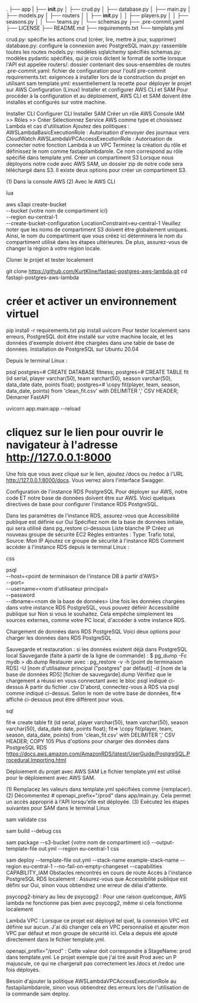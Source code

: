 .
├── app
|   ├── __init__.py
│   ├── crud.py
│   ├── database.py
│   ├── main.py
│   ├── models.py
│   ├── routers
│   │   ├── __init__.py
│   │   ├── players.py
│   │   ├── seasons.py
│   │   └── teams.py
│   └── schemas.py
├── .pre-commit.yaml
├── LICENSE
├── README.md
├── requirements.txt
└── template.yml


crud.py: spécifie les actions crud (créer, lire, mettre à jour, supprimer)
database.py: configure la connexion avec PostgreSQL
main.py: rassemble toutes les routes
models.py: modèles sqlalchemy spécifiés
schemas.py: modèles pydantic spécifiés, qui je crois dictent le format de sortie lorsque l'API est appelée
routers/: dossier contenant des sous-ensembles de routes
.pre-commit.yaml: fichier de configuration pour l'outil pre-commit
requirements.txt: exigences à installer lors de la construction du projet en utilisant sam
template.yml: essentiellement la recette pour déployer le projet sur AWS
Configuration (Linux)
Installer et configurer AWS CLI et SAM
Pour procéder à la configuration et au déploiement, AWS CLI et SAM doivent être installés et configurés sur votre machine.

Installer CLI
Configurer CLI
Installer SAM
Créer un rôle AWS
Console IAM >> Rôles >> Créer
Sélectionnez Service AWS comme type et choisissez Lambda et cas d'utilisation
Ajoutez des politiques :
AWSLambdaBasicExecutionRole : Autorisation d'envoyer des journaux vers CloudWatch
AWSLambdaVPCAccessExecutionRole : Autorisation de connecter notre fonction Lambda à un VPC
Terminez la création du rôle et définissez le nom comme fastapilambdarole. Ce nom correspond au rôle spécifié dans template.yml.
Créer un compartiment S3
Lorsque nous déployons notre code avec AWS SAM, un dossier zip de notre code sera téléchargé dans S3. Il existe deux options pour créer un compartiment S3.

(1) Dans la console AWS
(2) Avec le AWS CLI

lua
 
aws s3api create-bucket \
--bucket {votre nom de compartiment ici} \
--region eu-central-1 \
--create-bucket-configuration LocationConstraint=eu-central-1
Veuillez noter que les noms de compartiment S3 doivent être globalement uniques. Ainsi, le nom du compartiment que vous créez ici déterminera le nom du compartiment utilisé dans les étapes ultérieures. De plus, assurez-vous de changer la région à votre région locale.

Cloner le projet et tester localement
 
 
git clone https://github.com/KurtKline/fastapi-postgres-aws-lambda.git
cd fastapi-postgres-aws-lambda
# créer et activer un environnement virtuel
pip install -r requirements.txt
pip install uvicorn
Pour tester localement sans erreurs, PostgreSQL doit être installé sur votre machine locale, et les données d'exemple doivent être chargées dans une table de base de données.
Installation de PostgreSQL sur Ubuntu 20.04

Depuis le terminal Linux :

psql
postgres=# CREATE DATABASE fitness;
postgres=# CREATE TABLE fit (id serial, player varchar(50), team varchar(50), season varchar(50), data_date date, points float);
postgres=# \copy fit(player, team, season, data_date, points) from 'clean_fit.csv' with DELIMITER ',' CSV HEADER;
Démarrer FastAPI

 
 
uvicorn app.main:app --reload
# cliquez sur le lien pour ouvrir le navigateur à l'adresse http://127.0.0.1:8000
Une fois que vous avez cliqué sur le lien, ajoutez /docs ou /redoc à l'URL http://127.0.0.1:8000/docs. Vous verrez alors l'interface Swagger.

Configuration de l'instance RDS PostgreSQL
Pour déployer sur AWS, notre code ET notre base de données doivent être sur AWS. Voici quelques directives de base pour configurer l'instance RDS PostgreSQL.

Dans les paramètres de l'instance RDS, assurez-vous que Accessibilité publique est définie sur Oui
Spécifiez nom de la base de données initiale, qui sera utilisé dans pg_restore ci-dessous
Liste blanche IP
Créez un nouveau groupe de sécurité EC2
Règles entrantes : Type: Trafic total, Source: Mon IP
Ajoutez ce groupe de sécurité à l'instance RDS
Comment accéder à l'instance RDS depuis le terminal Linux :

css
 
psql \
   --host=<point de terminaison de l'instance DB à partir d'AWS> \
   --port=<port> \
   --username=<nom d'utilisateur principal> \
   --password \
   --dbname=<nom de la base de données>
Une fois les données chargées dans votre instance RDS PostgreSQL, vous pouvez définir Accessibilité publique sur Non si vous le souhaitez. Cela empêche simplement les sources externes, comme votre PC local, d'accéder à votre instance RDS.

Chargement de données dans RDS PostgreSQL
Voici deux options pour charger les données dans RDS PostgreSQL

Sauvegarde et restauration : si les données existent déjà dans PostgreSQL local
Sauvegarde (faite à partir de la ligne de commande) : $ pg_dump -Fc mydb > db.dump
Restaurer avec : pg_restore -v -h [point de terminaison RDS] -U [nom d'utilisateur principal ("postgres" par défaut)] -d [nom de la base de données RDS] [fichier de sauvegarde].dump
Vérifiez que le chargement a réussi en vous connectant avec le bloc psql indiqué ci-dessus
À partir du fichier .csv
D'abord, connectez-vous à RDS via psql comme indiqué ci-dessus. Selon le nom de votre base de données, fit=> affiché ci-dessous peut être différent pour vous.

sql
 
fit=> create table fit (id serial, player varchar(50), team varchar(50), season varchar(50), data_date date, points float);
fit=> \copy fit(player, team, season, data_date, points) from 'clean_fit.csv' with DELIMITER ',' CSV HEADER;
COPY 105
Plus d'options pour charger des données dans PostgreSQL RDS
https://docs.aws.amazon.com/AmazonRDS/latest/UserGuide/PostgreSQL.Procedural.Importing.html

Déploiement du projet avec AWS SAM
Le fichier template.yml est utilisé pour le déploiement avec AWS SAM.

(1) Remplacez les valeurs dans template.yml spécifiées comme {remplacer}.
(2) Décommentez # openapi_prefix="/prod" dans app/main.py. Cela permet un accès approprié à l'API lorsqu'elle est déployée.
(3) Exécutez les étapes suivantes pour SAM dans le terminal Linux

 
sam validate
css
 
sam build --debug
css
 
sam package --s3-bucket {votre nom de compartiment ici} --output-template-file out.yml --region eu-central-1
css
 
sam deploy --template-file out.yml --stack-name example-stack-name --region eu-central-1 --no-fail-on-empty-changeset --capabilities CAPABILITY_IAM
Obstacles rencontrés en cours de route
Accès à l'instance PostgreSQL RDS localement : Assurez-vous que Accessibilité publique est défini sur Oui, sinon vous obtiendrez une erreur de délai d'attente.

psycopg2-binary au lieu de psycopg2 : Pour une raison quelconque, AWS lambda ne fonctionne pas bien avec psycopg2, même si cela fonctionne localement

Lambda VPC : Lorsque ce projet est déployé tel quel, la connexion VPC est définie sur aucun. J'ai dû changer cela en VPC personnalisé et ajouter mon VPC par défaut et mon groupe de sécurité ici. Cela a depuis été ajouté directement dans le fichier template.yml.

openapi_prefix="/prod" : Cette valeur doit correspondre à StageName: prod dans template.yml. Le projet exemple que j'ai tiré avait Prod avec un P majuscule, ce qui ne chargerait pas correctement les /docs et /redoc une fois déployés.

Besoin d'ajouter la politique AWSLambdaVPCAccessExecutionRole au fastapilambdarole, sinon vous obtiendrez des erreurs lors de l'utilisation de la commande sam deploy.
